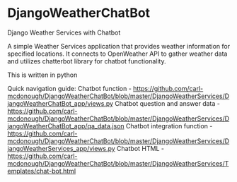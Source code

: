 # DjangoWeatherChatBot
Django Weather Services with Chatbot

A simple Weather Services application that provides weather information for specified locations. 
It connects to OpenWeather API to gather weather data and utilizes chatterbot library for chatbot functionality.

This is written in python

Quick navigation guide:
Chatbot function - https://github.com/carl-mcdonough/DjangoWeatherChatBot/blob/master/DjangoWeatherServices/DjangoWeatherChatBot_app/views.py
Chatbot question and answer data - https://github.com/carl-mcdonough/DjangoWeatherChatBot/blob/master/DjangoWeatherServices/DjangoWeatherChatBot_app/qa_data.json
Chatbot integration function - https://github.com/carl-mcdonough/DjangoWeatherChatBot/blob/master/DjangoWeatherServices/DjangoWeatherServices_app/views.py
Chatbot HTML - https://github.com/carl-mcdonough/DjangoWeatherChatBot/blob/master/DjangoWeatherServices/Templates/chat-bot.html
